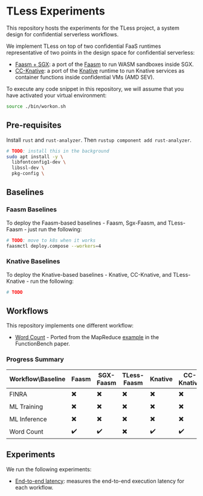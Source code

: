 # TLess Experiments

This repository hosts the experiments for the TLess project, a system design
for confidential serverless workflows.

We implement TLess on top of two confidential FaaS runtimes representative of
two points in the design space for confidential serverless:
- [Faasm + SGX](https://github.com/faasm/faasm/tree/main/src/enclave): a port
  of the [Faasm](https://github.com/faasm/faasm) to run WASM sandboxes inside SGX.
- [CC-Knative](https:github.com/coco-serverless/coco-serverless): a port of the
  [Knative](https://knative.dev) runtime to run Knative services as container
  functions inside confidential VMs (AMD SEV).

To execute any code snippet in this repository, we will assume that you have
activated your virtual environment:

```bash
source ./bin/workon.sh
```

## Pre-requisites

Install `rust` and `rust-analyzer`. Then `rustup component add rust-analyzer`.

```bash
# TODO: install this in the background
sudo apt install -y \
  libfontconfig1-dev \
  libssl-dev \
  pkg-config \
```

## Baselines

### Faasm Baselines

To deploy the Faasm-based baselines - Faasm, Sgx-Faasm, and TLess-Faasm -
just run the following:

```bash
# TODO: move to k8s when it works
faasmctl deploy.compose --workers=4
```

### Knative Baselines

To deploy the Knative-based baselines - Knative, CC-Knative, and TLess-Knative -
run the following:

```bash
# TODO
```

## Workflows

This repository implements one different workflow:
- [Word Count](./workflows/word-count/README.md) - Ported from the MapReduce [example](https://github.com/ddps-lab/serverless-faas-workbench/tree/master/aws/cpu-memory/mapreduce) in the FunctionBench paper.

### Progress Summary

| Workflow\Baseline | Faasm | SGX-Faasm | TLess-Faasm | Knative | CC-Knative | TLess-Knative |
|---|---|---|---|---|---|---|
| FINRA | :heavy_multiplication_x: | :heavy_multiplication_x: | :heavy_multiplication_x: | :heavy_multiplication_x: | :heavy_multiplication_x: | :heavy_multiplication_x: |
| ML Training | :heavy_multiplication_x: | :heavy_multiplication_x: | :heavy_multiplication_x: | :heavy_multiplication_x: | :heavy_multiplication_x: | :heavy_multiplication_x: |
| ML Inference | :heavy_multiplication_x: | :heavy_multiplication_x: | :heavy_multiplication_x: | :heavy_multiplication_x: | :heavy_multiplication_x: | :heavy_multiplication_x: |
| Word Count | :heavy_check_mark: | :heavy_check_mark: | :heavy_multiplication_x: | :heavy_check_mark: | :heavy_check_mark: | :heavy_multiplication_x: |

## Experiments

We run the following experiments:
- [End-to-end latency](./eval/e2e-latency/README.md): measures the end-to-end execution latency for each workflow.
